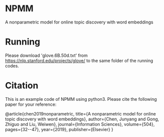 # NPMM
A nonparametric model for online topic discovery with word embeddings

# Running
Please download 'glove.6B.50d.txt' from https://nlp.stanford.edu/projects/glove/ to the same folder of the running codes.


# Citation
This is an example code of NPMM using python3. Please cite the following paper for your reference:

@article{chen2019nonparametric,
  title={A nonparametric model for online topic discovery with word embeddings},
  author={Chen, Junyang and Gong, Zhiguo and Liu, Weiwen},
  journal={Information Sciences},
  volume={504},
  pages={32--47},
  year={2019},
  publisher={Elsevier}
}
